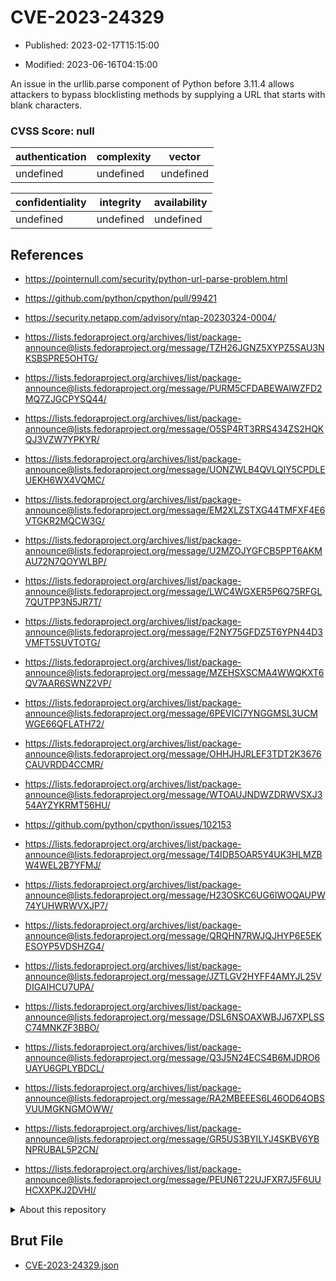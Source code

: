 # CVE-2023-24329

- Published: 2023-02-17T15:15:00

- Modified: 2023-06-16T04:15:00

An issue in the urllib.parse component of Python before 3.11.4 allows attackers to bypass blocklisting methods by supplying a URL that starts with blank characters.

### CVSS Score: **null**

| authentication | complexity | vector |
| --- | --- | --- |
| undefined | undefined | undefined |

| confidentiality | integrity | availability |
| --- | --- | --- |
| undefined | undefined | undefined |

## References

* https://pointernull.com/security/python-url-parse-problem.html

* https://github.com/python/cpython/pull/99421

* https://security.netapp.com/advisory/ntap-20230324-0004/

* https://lists.fedoraproject.org/archives/list/package-announce@lists.fedoraproject.org/message/TZH26JGNZ5XYPZ5SAU3NKSBSPRE5OHTG/

* https://lists.fedoraproject.org/archives/list/package-announce@lists.fedoraproject.org/message/PURM5CFDABEWAIWZFD2MQ7ZJGCPYSQ44/

* https://lists.fedoraproject.org/archives/list/package-announce@lists.fedoraproject.org/message/O5SP4RT3RRS434ZS2HQKQJ3VZW7YPKYR/

* https://lists.fedoraproject.org/archives/list/package-announce@lists.fedoraproject.org/message/UONZWLB4QVLQIY5CPDLEUEKH6WX4VQMC/

* https://lists.fedoraproject.org/archives/list/package-announce@lists.fedoraproject.org/message/EM2XLZSTXG44TMFXF4E6VTGKR2MQCW3G/

* https://lists.fedoraproject.org/archives/list/package-announce@lists.fedoraproject.org/message/U2MZOJYGFCB5PPT6AKMAU72N7QOYWLBP/

* https://lists.fedoraproject.org/archives/list/package-announce@lists.fedoraproject.org/message/LWC4WGXER5P6Q75RFGL7QUTPP3N5JR7T/

* https://lists.fedoraproject.org/archives/list/package-announce@lists.fedoraproject.org/message/F2NY75GFDZ5T6YPN44D3VMFT5SUVTOTG/

* https://lists.fedoraproject.org/archives/list/package-announce@lists.fedoraproject.org/message/MZEHSXSCMA4WWQKXT6QV7AAR6SWNZ2VP/

* https://lists.fedoraproject.org/archives/list/package-announce@lists.fedoraproject.org/message/6PEVICI7YNGGMSL3UCMWGE66QFLATH72/

* https://lists.fedoraproject.org/archives/list/package-announce@lists.fedoraproject.org/message/OHHJHJRLEF3TDT2K3676CAUVRDD4CCMR/

* https://lists.fedoraproject.org/archives/list/package-announce@lists.fedoraproject.org/message/WTOAUJNDWZDRWVSXJ354AYZYKRMT56HU/

* https://github.com/python/cpython/issues/102153

* https://lists.fedoraproject.org/archives/list/package-announce@lists.fedoraproject.org/message/T4IDB5OAR5Y4UK3HLMZBW4WEL2B7YFMJ/

* https://lists.fedoraproject.org/archives/list/package-announce@lists.fedoraproject.org/message/H23OSKC6UG6IWOQAUPW74YUHWRWVXJP7/

* https://lists.fedoraproject.org/archives/list/package-announce@lists.fedoraproject.org/message/QRQHN7RWJQJHYP6E5EKESOYP5VDSHZG4/

* https://lists.fedoraproject.org/archives/list/package-announce@lists.fedoraproject.org/message/JZTLGV2HYFF4AMYJL25VDIGAIHCU7UPA/

* https://lists.fedoraproject.org/archives/list/package-announce@lists.fedoraproject.org/message/DSL6NSOAXWBJJ67XPLSSC74MNKZF3BBO/

* https://lists.fedoraproject.org/archives/list/package-announce@lists.fedoraproject.org/message/Q3J5N24ECS4B6MJDRO6UAYU6GPLYBDCL/

* https://lists.fedoraproject.org/archives/list/package-announce@lists.fedoraproject.org/message/RA2MBEEES6L46OD64OBSVUUMGKNGMOWW/

* https://lists.fedoraproject.org/archives/list/package-announce@lists.fedoraproject.org/message/GR5US3BYILYJ4SKBV6YBNPRUBAL5P2CN/

* https://lists.fedoraproject.org/archives/list/package-announce@lists.fedoraproject.org/message/PEUN6T22UJFXR7J5F6UUHCXXPKJ2DVHI/

<details>
<summary>About this repository</summary> 

  This repository is part of the project [Live Hack CVE](https://github.com/Live-Hack-CVE). Main website can be found [www.live-hack.org](https://www.live-hack.org) 
  
  Made by [Sn0wAlice](https://github.com/Sn0wAlice) for the people that care about security and need to have a feed of the latest CVEs. Hope you enjoy it, don't forget to star the repo and follow me on [Twitter](https://twitter.com/Sn0wAlice) and [Github](https://github.com/Sn0wAlice). And that is my [personnal website](https://www.alice-snow.me/)

  - [Home Page](https://github.com/Live-Hack-CVE)
  - [Framework](https://github.com/Live-Hack-CVE/cve-framework)
  - [CVE database](https://github.com/Live-Hack-CVE/full_database)
  - [Changelog](https://github.com/Live-Hack-CVE/Changelog)
</details>

## Brut File

* [CVE-2023-24329.json](https://raw.githubusercontent.com/Live-Hack-CVE/full_database/main/cves/2023/CVE-2023-24329.json)

